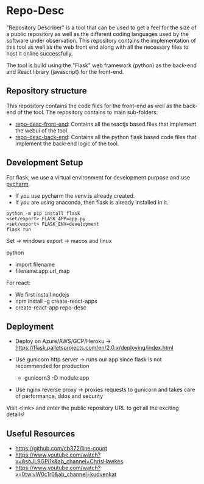 # Repo-Desc

"Repository Describer" is a tool that can be used to get a feel for the size of a public repository as well as the different coding languages used by the software under observation. This repository contains the implementation of this tool as well as the web front end along with all the necessary files to host it online successfully.

The tool is build using the "Flask" web framework (python) as the back-end and React library (javascript) for the front-end.

## Repository structure

This repository contains the code files for the front-end as well as the back-end of the tool. The repository contains to main sub-folders:
- [repo-desc-front-end](./repo-desc-front-end): Contains all the reactjs based files that implement the webui of the tool.
- [repo-desc-back-end](./repo-desc-back-end): Contains all the python flask based code files that implement the back-end logic of the tool.

## Development Setup

For flask, we use a virtual environment for development purpose and use [pycharm](https://www.jetbrains.com/pycharm/).

- If you use pycharm the venv is already created.
- If you are using anaconda, then flask is already installed in it.


```
python -m pip install flask
<set/export> FLASK_APP=app.py
<set/export> FLASK_ENV=development
flask run
```
Set -> windows
export -> macos and linux

python
-  import filename
-  filename.app.url_map

For react:
- We first install nodejs
- npm install -g create-react-apps
- create-react-app repo-desc

## Deployment

- Deploy on Azure/AWS/GCP/Heroku -> https://flask.palletsprojects.com/en/2.0.x/deploying/index.html

- Use gunicorn http server -> runs our app since flask is not recommended for production
  - gunicorn3 -D module:app

- Use nginx reverse proxy -> proxies requests to gunicorn and takes care of performance, ddos and security 

Visit \<link> and enter the public repository URL to get all the exciting details!


## Useful Resources
- https://github.com/cb372/line-count
- https://www.youtube.com/watch?v=AsoJL9GPi1k&ab_channel=ChrisHawkes
- https://www.youtube.com/watch?v=0twjvW0c1r0&ab_channel=kudvenkat
